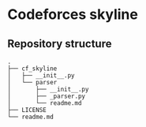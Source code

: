 # Codeforces skyline


## Repository structure

```
.
├── cf_skyline
│   ├── __init__.py
│   └── parser
│       ├── __init__.py
│       ├── _parser.py
│       └── readme.md
├── LICENSE
└── readme.md
```
